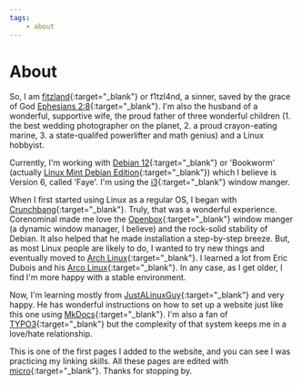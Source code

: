 ```yaml
---
tags:
    - about
---
```


# About

So, I am [fitzland](https://github.com/fitzland){:target="_blank"} or f1tzl4nd, a sinner, saved by the grace of God [Ephesians 2:8](https://biblehub.com/ephesians/2-8.htm){:target="_blank"}. I'm also the husband of a wonderful, supportive wife, the proud father of three wonderful children (1. the best wedding photographer on the planet, 2. a proud crayon-eating marine, 3. a state-qualifed powerlifter and math genius) and a Linux hobbyist. 

Currently, I'm working with [Debian 12](https://www.debian.org/News/2025/20250315){:target="_blank"} or 'Bookworm' (actually [Linux Mint Debian Edition](https://linuxmint.com/download_lmde.php){:target="_blank"}) which I believe is Version 6, called 'Faye'. I'm using the [i3](https://i3wm.org/){:target="_blank"} window manger. 

When I first started using Linux as a regular OS, I began with [Crunchbang](https://crunchbang.org/){:target="_blank"}. Truly, that was a wonderful experience. Corenominal made me love the [Openbox](https://openbox.org/){:target="_blank"} window manger (a dynamic window manager, I believe) and the rock-solid stability of Debian. It also helped that he made installation a step-by-step breeze. But, as most Linux people are likely to do, I wanted to try new things and eventually moved to [Arch Linux](https://archlinux.org/){:target="_blank"}. I learned a lot from Eric Dubois and his [Arco Linux](https://www.arcolinuxd.com/){:target="_blank"}. In any case, as I get older, I find I'm more happy with a stable environment. 

Now, I'm learning mostly from [JustALinuxGuy](https://github.com/drewgrif){:target="_blank"} and very happy. He has wonderful instructions on how to set up a website just like this one using [MkDocs](https://www.mkdocs.org/){:target="_blank"}. I'm also a fan of [TYPO3](https://typo3.org/){:target="_blank"} but the complexity of that system keeps me in a love/hate relationship. 

This is one of the first pages I added to the website, and you can see I was practicing my linking skills. All these pages are edited with [micro](https://micro-editor.github.io/){:target="_blank"}. Thanks for stopping by.
